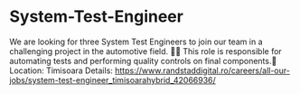 # System-Test-Engineer
We are looking for three System Test Engineers to join our team in a challenging project in the automotive field.  👨‍💻 This role is responsible for automating tests and performing quality controls on final components.📍Location: Timisoara Details: https://www.randstaddigital.ro/careers/all-our-jobs/system-test-engineer_timisoarahybrid_42066936/
